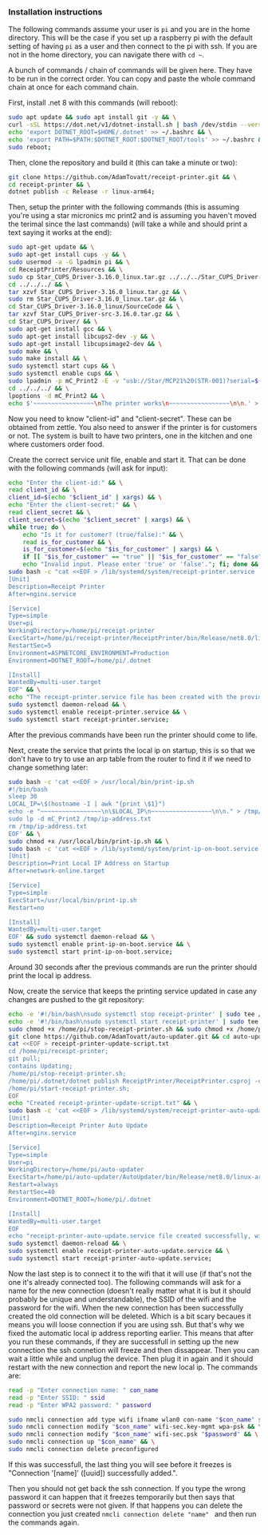 ### Installation instructions
The following commands assume your user is `pi` and you are in the home directory. This will be the case if you set up a raspberry pi with the default setting of having `pi` as a user and then connect to the pi with ssh. If you are not in the home directory, you can navigate there with `cd ~`.

A bunch of commands / chain of commands will be given here. They have to be run in the correct order. You can copy and paste the whole command chain at once for each command chain.

First, install .net 8 with this commands (will reboot):
```bash
sudo apt update && sudo apt install git -y && \
curl -sSL https://dot.net/v1/dotnet-install.sh | bash /dev/stdin --version latest --verbose && \
echo 'export DOTNET_ROOT=$HOME/.dotnet' >> ~/.bashrc && \
echo 'export PATH=$PATH:$DOTNET_ROOT:$DOTNET_ROOT/tools' >> ~/.bashrc && \
sudo reboot;
```
Then, clone the repository and build it (this can take a minute or two):
```bash
git clone https://github.com/AdamTovatt/receipt-printer.git && \
cd receipt-printer && \
dotnet publish -c Release -r linux-arm64;
```

Then, setup the printer with the following commands (this is assuming you're using a star micronics mc print2 and is assuming you haven't moved the terimal since the last commands) (will take a while and should print a text saying it works at the end):
```bash	
sudo apt-get update && \
sudo apt-get install cups -y && \
sudo usermod -a -G lpadmin pi && \
cd ReceiptPrinter/Resources && \
sudo cp Star_CUPS_Driver-3.16.0_linux.tar.gz ../../../Star_CUPS_Driver-3.16.0_linux.tar.gz && \
cd ../../../ && \
tar xzvf Star_CUPS_Driver-3.16.0_linux.tar.gz && \
sudo rm Star_CUPS_Driver-3.16.0_linux.tar.gz && \
cd Star_CUPS_Driver-3.16.0_linux/SourceCode && \
tar xzvf Star_CUPS_Driver-src-3.16.0.tar.gz && \
cd Star_CUPS_Driver/ && \
sudo apt-get install gcc && \
sudo apt-get install libcups2-dev -y && \
sudo apt-get install libcupsimage2-dev && \
sudo make && \
sudo make install && \
sudo systemctl start cups && \
sudo systemctl enable cups && \
sudo lpadmin -p mC_Print2 -E -v "usb://Star/MCP21%20(STR-001)?serial=$(sudo lpinfo -v | grep -oP 'usb://Star/[^?]*\?serial=\K[0-9]+')" -m /star/mcp21.ppd && \
cd ../../../ && \
lpoptions -d mC_Print2 && \
echo $'~~~~~~~~~~~~~~~~~\nThe printer works\n~~~~~~~~~~~~~~~~~\n\n.' > file.txt && sudo lp -d mC_Print2 file.txt && rm file.txt;
```

Now you need to know "client-id" and "client-secret". These can be obtained from zettle. You also need to answer if the printer is for customers or not. The system is built to have two printers, one in the kitchen and one where customers order food.

Create the correct service unit file, enable and start it. That can be done with the following commands (will ask for input):
```bash
echo "Enter the client-id:" && \
read client_id && \
client_id=$(echo "$client_id" | xargs) && \
echo "Enter the client-secret:" && \
read client_secret && \
client_secret=$(echo "$client_secret" | xargs) && \
while true; do \
    echo "Is it for customer? (true/false):" && \
    read is_for_customer && \
    is_for_customer=$(echo "$is_for_customer" | xargs) && \
    if [[ "$is_for_customer" == "true" || "$is_for_customer" == "false" ]]; then break; else \
    echo "Invalid input. Please enter 'true' or 'false'."; fi; done && \
sudo bash -c "cat <<EOF > /lib/systemd/system/receipt-printer.service
[Unit]
Description=Receipt Printer
After=nginx.service

[Service]
Type=simple
User=pi
WorkingDirectory=/home/pi/receipt-printer
ExecStart=/home/pi/receipt-printer/ReceiptPrinter/bin/Release/net8.0/linux-arm64/publish/ReceiptPrinter --client-id $client_id --client-secret $client_secret --allowed-categories mat --font-size 12 --page-width-mm 48 --is-for-customer $is_for_customer --bottom-margin 3 --bottom-decoration ~ --top-decoration ~
RestartSec=5
Environment=ASPNETCORE_ENVIRONMENT=Production
Environment=DOTNET_ROOT=/home/pi/.dotnet

[Install]
WantedBy=multi-user.target
EOF" && \
echo "The receipt-printer.service file has been created with the provided values." && \
sudo systemctl daemon-reload && \
sudo systemctl enable receipt-printer.service && \
sudo systemctl start receipt-printer.service;
```
After the previous commands have been run the printer should come to life.

Next, create the service that prints the local ip on startup, this is so that we don't have to try to use an arp table from the router to find it if we need to change something later:
```bash
sudo bash -c 'cat <<EOF > /usr/local/bin/print-ip.sh
#!/bin/bash
sleep 30
LOCAL_IP=\$(hostname -I | awk "{print \$1}")
echo -e "~~~~~~~~~~~~~~~~~\n\$LOCAL_IP\n~~~~~~~~~~~~~~~~~\n\n." > /tmp/ip-address.txt
sudo lp -d mC_Print2 /tmp/ip-address.txt
rm /tmp/ip-address.txt
EOF' && \
sudo chmod +x /usr/local/bin/print-ip.sh && \
sudo bash -c 'cat <<EOF > /lib/systemd/system/print-ip-on-boot.service
[Unit]
Description=Print Local IP Address on Startup
After=network-online.target

[Service]
Type=simple
ExecStart=/usr/local/bin/print-ip.sh
Restart=no

[Install]
WantedBy=multi-user.target
EOF' && sudo systemctl daemon-reload && \
sudo systemctl enable print-ip-on-boot.service && \
sudo systemctl start print-ip-on-boot.service;
```

Around 30 seconds after the previous commands are run the printer should print the local ip address.

Now, create the service that keeps the printing service updated in case any changes are pushed to the git repository:
```bash
echo -e '#!/bin/bash\nsudo systemctl stop receipt-printer' | sudo tee /home/pi/stop-receipt-printer.sh > /dev/null && \
echo -e '#!/bin/bash\nsudo systemctl start receipt-printer' | sudo tee /home/pi/start-receipt-printer.sh > /dev/null && \
sudo chmod +x /home/pi/stop-receipt-printer.sh && sudo chmod +x /home/pi/start-receipt-printer.sh && \
git clone https://github.com/AdamTovatt/auto-updater.git && cd auto-updater && dotnet publish -c Release -r linux-arm64 && cd .. && \
cat <<EOF > receipt-printer-update-script.txt
cd /home/pi/receipt-printer;
git pull;
contains Updating;
/home/pi/stop-receipt-printer.sh;
/home/pi/.dotnet/dotnet publish ReceiptPrinter/ReceiptPrinter.csproj -c Release -r linux-arm64;
/home/pi/start-receipt-printer.sh;
EOF
echo "Created receipt-printer-update-script.txt" && \
sudo bash -c 'cat <<EOF > /lib/systemd/system/receipt-printer-auto-update.service
[Unit]
Description=Receipt Printer Auto Update
After=nginx.service

[Service]
Type=simple
User=pi
WorkingDirectory=/home/pi/auto-updater
ExecStart=/home/pi/auto-updater/AutoUpdater/bin/Release/net8.0/linux-arm64/AutoUpdater --script-path /home/pi/receipt-printer-update-script.txt --logging false
Restart=always
RestartSec=40
Environment=DOTNET_ROOT=/home/pi/.dotnet

[Install]
WantedBy=multi-user.target
EOF
echo "receipt-printer-auto-update.service file created successfully, will enable service."'
sudo systemctl daemon-reload && \
sudo systemctl enable receipt-printer-auto-update.service && \
sudo systemctl start receipt-printer-auto-update.service;
```

Now the last step is to connect it to the wifi that it will use (if that's not the one it's already connected too). The following commands will ask for a name for the new connection (doesn't really matter what it is but it should probably be unique and understandable), the SSID of the wifi and the password for the wifi. When the new connection has been successfully created the old connection will be deleted. Which is a bit scary becaues it means you will loose connection if you are using ssh. But that's why we fixed the automatic local ip address reporting earlier. This means that after you run these commands, if they are successfull in setting up the new connection the ssh connetion will freeze and then dissappear. Then you can wait a little while and unplug the device. Then plug it in again and it should restart with the new connection and report the new local ip. The commands are:
```bash
read -p "Enter connection name: " con_name
read -p "Enter SSID: " ssid
read -p "Enter WPA2 password: " password

sudo nmcli connection add type wifi ifname wlan0 con-name "$con_name" ssid "$ssid" && \
sudo nmcli connection modify "$con_name" wifi-sec.key-mgmt wpa-psk && \
sudo nmcli connection modify "$con_name" wifi-sec.psk "$password" && \
sudo nmcli connection up "$con_name" && \
sudo nmcli connection delete preconfigured
```

If this was successfull, the last thing you will see before it freezes is "Connection '[name]' ([uuid]) successfully added.".

Then you should not get back the ssh connection.
If you type the wrong password it can happen that it freezes temporarily but then says that password or secrets were not given. If that happens you can delete the connection you just created `nmcli connection delete "name"
` and then run the commands again.
